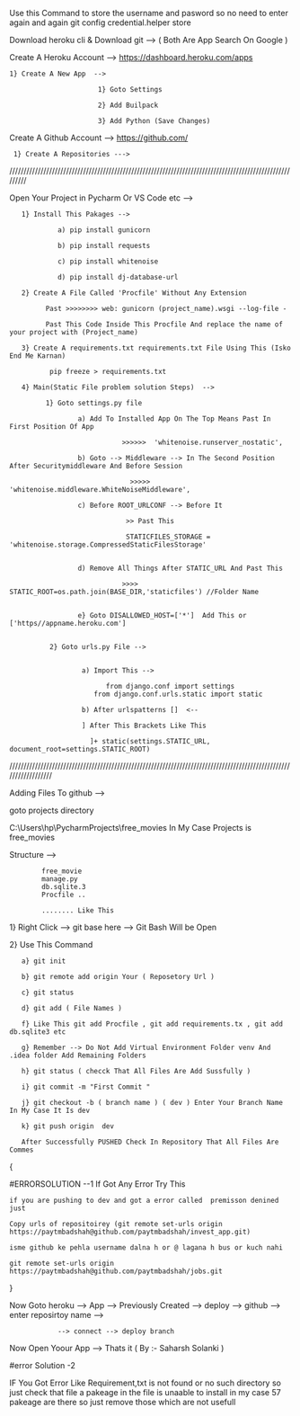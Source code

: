 
Use this Command to store the username and pasword so no need to enter again and again 
git config credential.helper store

Download heroku cli & Download git --> ( Both Are App Search On Google )

Create A Heroku Account --> https://dashboard.heroku.com/apps  

    1} Create A New App  -->

                          1} Goto Settings 

                          2} Add Builpack 

                          3} Add Python (Save Changes)

Create A Github Account --> https://github.com/

     1} Create A Repositories --->

/////////////////////////////////////////////////////////////////////////////////////////////////////////


Open Your Project in Pycharm Or VS Code etc -->

       1} Install This Pakages -->

                a) pip install gunicorn 

                b) pip install requests 

                c) pip install whitenoise 

                d) pip install dj-database-url

       2} Create A File Called 'Procfile' Without Any Extension 

             Past >>>>>>>> web: gunicorn (project_name).wsgi --log-file -

             Past This Code Inside This Procfile And replace the name of your project with (Project_name)

       3} Create A requirements.txt requirements.txt File Using This (Isko End Me Karnan)

              pip freeze > requirements.txt

       4} Main(Static File problem solution Steps)  --> 
       
             1} Goto settings.py file 

	                 a) Add To Installed App On The Top Means Past In First Position Of App

	                            >>>>>>  'whitenoise.runserver_nostatic', 

	                 b) Goto --> Middleware --> In The Second Position After Securitymiddleware And Before Session

	                              >>>>> 'whitenoise.middleware.WhiteNoiseMiddleware', 

	                 c) Before ROOT_URLCONF --> Before It 

	                             >> Past This 

	                             STATICFILES_STORAGE = 'whitenoise.storage.CompressedStaticFilesStorage'


	                 d) Remove All Things After STATIC_URL And Past This 

	                            >>>>  STATIC_ROOT=os.path.join(BASE_DIR,'staticfiles') //Folder Name


	                 e} Goto DISALLOWED_HOST=['*']  Add This or ['https//appname.heroku.com']

	          
	          2} Goto urls.py File -->


	                  a) Import This --> 

	                        from django.conf import settings
                         from django.conf.urls.static import static

                      b) After urlspatterns []  <-- 

                      ] After This Brackets Like This

                        ]+ static(settings.STATIC_URL, document_root=settings.STATIC_ROOT)


//////////////////////////////////////////////////////////////////////////////////////////////////////////////////

 Adding Files To github -->

   goto projects directory 

   C:\Users\hp\PycharmProjects\free_movies  In My Case Projects is free_movies 

   Structure -->

            free_movie
            manage.py
            db.sqlite.3
            Procfile ..

            ........ Like This 


   1} Right Click --> git base here --> Git Bash Will be Open 
    
   2} Use This Command 

       a} git init 

       b} git remote add origin Your ( Reposetory Url )

       c} git status 

       d} git add ( File Names )

       f} Like This git add Procfile , git add requirements.tx , git add db.sqlite3 etc 

       g} Remember --> Do Not Add Virtual Environment Folder venv And .idea folder Add Remaining Folders 

       h} git status ( checck That All Files Are Add Sussfully )

       i} git commit -m "First Commit "

       j} git checkout -b ( branch name ) ( dev ) Enter Your Branch Name In My Case It Is dev

       k} git push origin  dev

       After Successfully PUSHED Check In Repository That All Files Are Commes


{

#ERRORSOLUTION --1
	If Got Any Error Try This 

	if you are pushing to dev and got a error called  premisson denined just 

	Copy urls of repositoirey (git remote set-urls origin https://paytmbadshah@github.com/paytmbadshah/invest_app.git)

	isme github ke pehla username dalna h or @ lagana h bus or kuch nahi

	git remote set-urls origin https://paytmbadshah@github.com/paytmbadshah/jobs.git


}


Now Goto heroku --> App --> Previously Created --> deploy --> github --> enter reposirtoy name --> 


                --> connect --> deploy branch 

   

   Now Open Yoour App --> Thats it ( By :- Saharsh Solanki )



#error Solution -2 

IF You Got Error Like Requirement,txt is not found or no such directory so just check that file a pakeage in the file is unaable to install in my case 57 pakeage are there so just remove those which are not usefull
